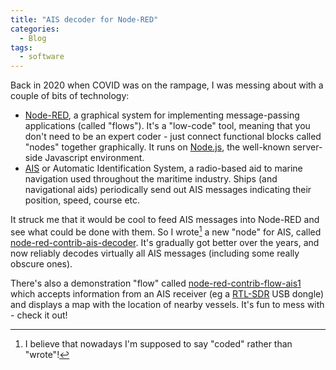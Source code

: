 ```yaml
---
title: "AIS decoder for Node-RED"
categories:
  - Blog
tags:
  - software
---
```


Back in 2020 when COVID was on the rampage, I was messing about with a couple of bits of technology:

* [Node-RED](https://nodered.org/), a graphical system for implementing message-passing applications (called "flows"). It's a "low-code" tool, meaning that you don't need to be an expert coder - just connect functional blocks called "nodes" together graphically. It runs on [Node.js](https://nodejs.org/en), the well-known server-side Javascript environment.
* [AIS](https://en.wikipedia.org/wiki/Automatic_identification_system) or Automatic Identification System, a radio-based aid to marine navigation used throughout the maritime industry. Ships (and navigational aids) periodically send out AIS messages indicating their position, speed, course etc.

It struck me that it would be cool to feed AIS messages into Node-RED and see what could be done with them. So I wrote[^1] a new "node" for AIS, called [node-red-contrib-ais-decoder](https://github.com/chrisadie/node-red-contrib-ais-decoder). It's gradually got better over the years, and now reliably decodes virtually all AIS messages (including some really obscure ones).

There's also a demonstration "flow" called [node-red-contrib-flow-ais1](https://github.com/chrisadie/node-red-contrib-flow-ais1) which accepts information from an AIS receiver (eg a [RTL-SDR](https://www.rtl-sdr.com/about-rtl-sdr/) USB dongle) and displays a map with the location of nearby vessels. It's fun to mess with - check it out!

[^1]: I believe that nowadays I'm supposed to say "coded" rather than "wrote"!